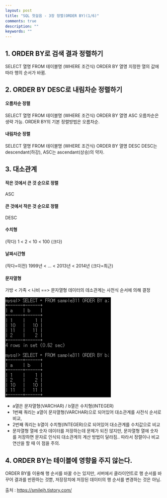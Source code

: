 ```yaml
---
layout: post
title: "SQL 첫걸음 - 3장 정렬(ORDER BY)(1/6)" 
comments: true
description: ""
keywords: ""
---
```


## 1. ORDER BY로 검색 결과 정렬하기
SELECT 열명 FROM 테이블명 (WHERE 조건식) ORDER BY 열명
지정한 열의 값에 따라 행의 순서가 바뀜.

## 2. ORDER BY DESC로 내림차순 정렬하기

#### 오름차순 정렬 
SELECT 열명 FROM 테이블명 (WHERE 조건식) ORDER BY 열명 ASC 오름차순은 생략 가능. ORDER BY의 기본 정렬방법은 오름차순. 

#### 내림차순 정렬 
SELECT 열명 FROM 테이블명 (WHERE 조건식) ORDER BY 열명 DESC DESC는 descendant(하강), ASC는 ascendant(상승)의 약자. 


## 3. 대소관계

#### 작은 것에서 큰 것 순으로 정렬
ASC

#### 큰 것에서 작은 것 순으로 정렬 
DESC 

#### 수치형 
(작다) 1 < 2 < 10 < 100  (크다) 

#### 날짜시간형 
(작다=이전) 1999년 < ... < 2013년 < 2014년 (크다=최근)

#### 문자열형 
가방 < 가족 < 나비  ==> 문자열형 데이터의 데소관계는 사전식 순서에 의해 결정 

![99504E455B85112D30](/images/sql_first_step/99504E455B85112D30.png)

- a열은 문자열형(VARCHAR) / b열은 수치형(INTEGER)
- 1번째 쿼리는 a열이 문자열형(VARCHAR)으로 되어있어 대소관계를 사전식 순서로 비교,
- 2번째 쿼리는 b열이 수치형(INTEGER)으로 되어있어 대소관계를 수치값으로 비교
- 문자열형 열에 숫자 데이터를 저장하는데 문제가 되진 않지만, 문자열형 열에 숫자를 저장하면 문자로 인식되 대소관계의 계산 방법이 달라짐.. 따라서 정렬이나 비교연산을 할 때 이 점을 주의. 


## 4. ORDER BY는 테이블에 영향을 주지 않는다.
ORDER BY를 이용해 행 순서를 바꿀 수는 있지만, 서버에서 클라이언트로 행 순서를 바꾸어 결과를 반환하는 것뿐, 저장장치에 저장된 데이터의 행 순서를 변경하는 것은 아님. 


출처 : https://smilejh.tistory.com/